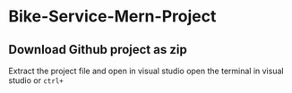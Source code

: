 # Bike-Service-Mern-Project
## Download Github project as zip
Extract the project file and open in visual studio
open the terminal in visual studio or `ctrl+`
